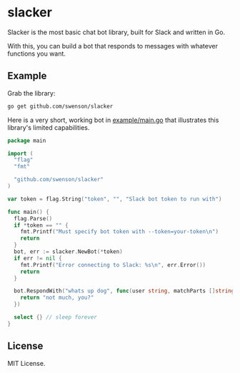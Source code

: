 # slacker

Slacker is the most basic chat bot library, built for Slack and written in Go.

With this, you can build a bot that responds to messages with
whatever functions you want.

## Example

Grab the library:

```sh
go get github.com/swenson/slacker
```

Here is a very short, working bot in [example/main.go](example/main.go)
that illustrates this library's limited capabilities.

```go
package main

import (
  "flag"
  "fmt"

  "github.com/swenson/slacker"
)

var token = flag.String("token", "", "Slack bot token to run with")

func main() {
  flag.Parse()
  if *token == "" {
    fmt.Printf("Must specify bot token with --token=your-token\n")
    return
  }
  bot, err := slacker.NewBot(*token)
  if err != nil {
    fmt.Printf("Error connecting to Slack: %s\n", err.Error())
    return
  }

  bot.RespondWith("whats up dog", func(user string, matchParts []string) string {
    return "not much, you?"
  })

  select {} // sleep forever
}
```

## License

MIT License.
